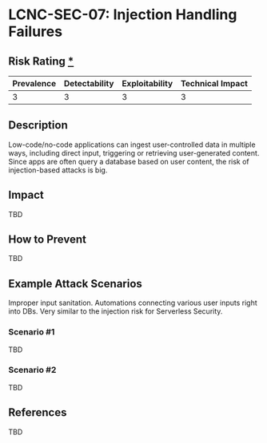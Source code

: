 # LCNC-SEC-07: Injection Handling Failures

## Risk Rating [*](https://owasp.org/www-project-top-ten/2017/Note_About_Risks)

| Prevalence | Detectability | Exploitability | Technical Impact |
| --- | --- | --- | --- |
| 3 | 3 | 3 | 3 |

## Description

Low-code/no-code applications can ingest user-controlled data in multiple ways, including direct input, triggering or retrieving user-generated content. 
Since apps are often query a database based on user content, the risk of injection-based attacks is big.

## Impact

TBD

## How to Prevent

TBD

## Example Attack Scenarios

Improper input sanitation. Automations connecting various user inputs right into DBs. Very similar to the injection risk for Serverless Security.

### Scenario #1

TBD

### Scenario #2

TBD

## References

TBD